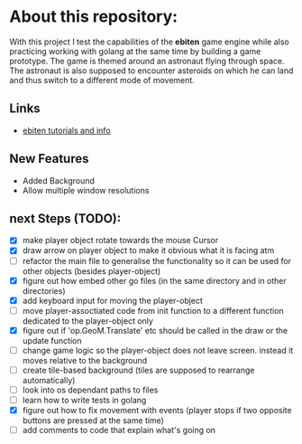 # About this repository:
With this project I test the capabilities of the **ebiten** game engine while also practicing working with golang at the same time by building a game prototype. The game is themed around an astronaut flying through space. The astronaut is also supposed to encounter asteroids on which he can land and thus switch to a different mode of movement. 

## Links
* [ebiten tutorials and info](https://ebitengine.org/)

## New Features
* Added Background
* Allow multiple window resolutions

## next Steps (TODO):
- [X] make player object rotate towards the mouse Cursor
- [X] draw arrow on player object to make it obvious what it is facing atm
- [ ] refactor the main file to generalise the functionality so it can be used for other objects (besides player-object)
- [X] figure out how embed other go files (in the same directory and in other directories)
- [X] add keyboard input for moving the player-object
- [ ] move player-assoctiated code from init function to a different function dedicated to the player-object only
- [X] figure out if 'op.GeoM.Translate' etc should be called in the draw or the update function
- [ ] change game logic so the player-object does not leave screen. instead it moves relative to the background
- [ ] create tile-based background (tiles are supposed to rearrange automatically)
- [ ] look into os dependant paths to files
- [ ] learn how to write tests in golang
- [X] figure out how to fix movement with events (player stops if two opposite buttons are pressed at the same time)
- [ ] add comments to code that explain what's going on